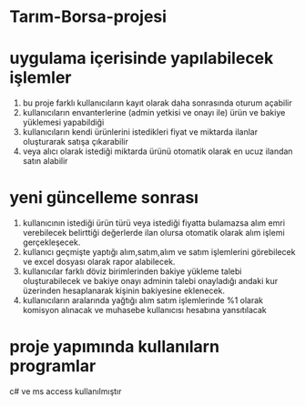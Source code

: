 # Tarım-Borsa-projesi


# uygulama içerisinde yapılabilecek işlemler
1. bu proje farklı kullanıcıların kayıt olarak daha sonrasında oturum açabilir
1. kullanıcıların envanterlerine (admin yetkisi ve onayı ile) ürün ve bakiye yüklemesi yapabildiği
1. kullanıcıların kendi ürünlerini  istedikleri fiyat ve miktarda ilanlar oluşturarak satışa çıkarabilir
1. veya alıcı olarak istediği miktarda ürünü otomatik olarak en ucuz ilandan satın alabilir

# yeni güncelleme sonrası
1. kullanıcının istediği ürün türü veya istediği fiyatta bulamazsa alım emri verebilecek belirttiği değerlerde ilan olursa otomatik olarak alım işlemi gerçekleşecek.
1. kullanıcı geçmişte yaptığı alım,satım,alım ve satım işlemlerini görebilecek ve excel dosyası olarak rapor alabilecek.
1. kullanıcılar farklı döviz birimlerinden bakiye yükleme talebi oluşturabilecek ve bakiye onayı adminin talebi onayladığı andaki kur üzerinden hesaplanarak kişinin bakiyesine eklenecek.
1. kullanıcıların aralarında yağtığı alım satım işlemlerinde %1 olarak komisyon alınacak ve muhasebe kullanıcısı hesabına yansıtılacak 



# proje yapımında kullanılarn programlar
c# ve ms access kullanılmıştır




